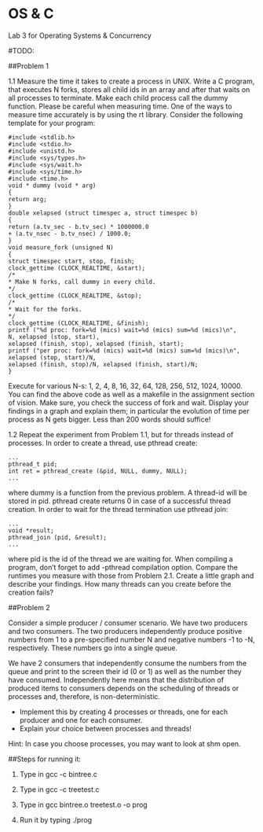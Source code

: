 # OS & C
Lab 3 for Operating Systems &amp; Concurrency 

#TODO:

##Problem 1

1.1 Measure the time it takes to create a process in UNIX. Write a C program, that
executes N forks, stores all child ids in an array and after that waits on all processes to
terminate. Make each child process call the dummy function. Please be careful when
measuring time. One of the ways to measure time accurately is by using the rt library.
Consider the following template for your program:

```
#include <stdlib.h>
#include <stdio.h>
#include <unistd.h>
#include <sys/types.h>
#include <sys/wait.h>
#include <sys/time.h>
#include <time.h>
void * dummy (void * arg)
{
return arg;
}
double xelapsed (struct timespec a, struct timespec b)
{
return (a.tv_sec - b.tv_sec) * 1000000.0
+ (a.tv_nsec - b.tv_nsec) / 1000.0;
}
void measure_fork (unsigned N)
{
struct timespec start, stop, finish;
clock_gettime (CLOCK_REALTIME, &start);
/*
* Make N forks, call dummy in every child.
*/
clock_gettime (CLOCK_REALTIME, &stop);
/*
* Wait for the forks.
*/
clock_gettime (CLOCK_REALTIME, &finish);
printf ("%d proc: fork=%d (mics) wait=%d (mics) sum=%d (mics)\n",
N, xelapsed (stop, start),
xelapsed (finish, stop), xelapsed (finish, start);
printf ("per proc: fork=%d (mics) wait=%d (mics) sum=%d (mics)\n",
xelapsed (stop, start)/N,
xelapsed (finish, stop)/N, xelapsed (finish, start)/N;
}

```
Execute for various N-s: 1, 2, 4, 8, 16, 32, 64, 128, 256, 512, 1024, 10000. You can find
the above code as well as a makefile in the assignment section of vision. Make sure,
you check the success of fork and wait.
Display your findings in a graph and explain them; in particular the evolution of
time per process as N gets bigger. Less than 200 words should suffice!

1.2 Repeat the experiment from Problem 1.1, but for threads instead of processes. In
order to create a thread, use pthread create:
```
...
pthread_t pid;
int ret = pthread_create (&pid, NULL, dummy, NULL);
...

```
where dummy is a function from the previous problem. A thread-id will be stored in
pid. pthread create returns 0 in case of a successful thread creation.
In order to wait for the thread termination use pthread join:
```
...
void *result;
pthread_join (pid, &result);
...
```
where pid is the id of the thread we are waiting for. When compiling a program, don’t
forget to add -pthread compilation option. Compare the runtimes you measure with
those from Problem 2.1. Create a little graph and describe your findings. How many
threads can you create before the creation fails?

##Problem 2

Consider a simple producer / consumer scenario. We have two producers and two consumers. The two producers independently produce positive numbers from 1 to a pre-specified number N and negative numbers -1 to -N, respectively. These numbers go into a single queue.

We have 2 consumers that independently consume the numbers from the queue
and print to the screen their id (0 or 1) as well as the number they have consumed. Independently
here means that the distribution of produced items to consumers depends
on the scheduling of threads or processes and, therefore, is non-deterministic.

* Implement this by creating 4 processes or threads, one for each producer and one for each consumer.
* Explain your choice between processes and threads!

Hint: In case you choose processes, you may want to look at shm open.

##Steps for running it:

1. Type in gcc -c bintree.c
 
2. Type in gcc -c treetest.c 

3. Type in gcc bintree.o treetest.o -o prog

4. Run it by typing ./prog
